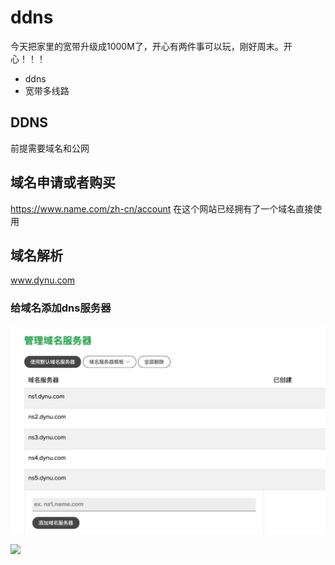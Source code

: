 # ddns

今天把家里的宽带升级成1000M了，开心有两件事可以玩，刚好周末。开心！！！

- ddns
- 宽带多线路

## DDNS
前提需要域名和公网

## 域名申请或者购买
https://www.name.com/zh-cn/account
在这个网站已经拥有了一个域名直接使用

## 域名解析
www.dynu.com

### 给域名添加dns服务器
![](_v_images/20211023111947972_68335464.png)

![](_v_images/20211023142044321_1757875950.png)




